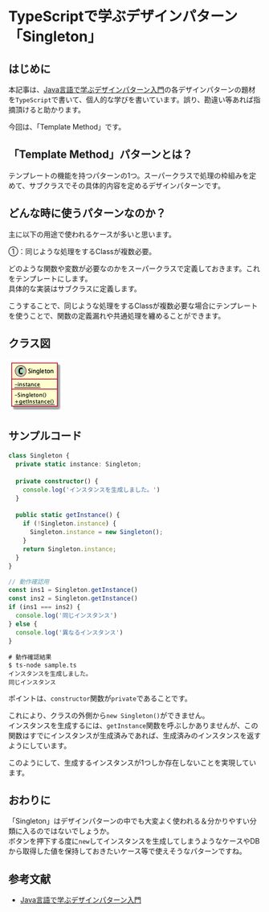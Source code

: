 # TypeScriptで学ぶデザインパターン「Singleton」
## はじめに
本記事は、[Java言語で学ぶデザインパターン入門](https://www.amazon.co.jp/%E5%A2%97%E8%A3%9C%E6%94%B9%E8%A8%82%E7%89%88-Java%E8%A8%80%E8%AA%9E%E3%81%A7%E5%AD%A6%E3%81%B6%E3%83%87%E3%82%B6%E3%82%A4%E3%83%B3%E3%83%91%E3%82%BF%E3%83%BC%E3%83%B3%E5%85%A5%E9%96%80-%E7%B5%90%E5%9F%8E-%E6%B5%A9-ebook/dp/B00I8ATHGW/ref=sr_1_1?__mk_ja_JP=%E3%82%AB%E3%82%BF%E3%82%AB%E3%83%8A&dchild=1&keywords=Java%E8%A8%80%E8%AA%9E%E3%81%A7%E5%AD%A6%E3%81%B6%E3%83%87%E3%82%B6%E3%82%A4%E3%83%B3%E3%83%91%E3%82%BF%E3%83%BC%E3%83%B3%E5%85%A5%E9%96%80&qid=1588525185&sr=8-1)の各デザインパターンの題材を`TypeScript`で書いて、個人的な学びを書いています。誤り、勘違い等あれば指摘頂けると助かります。  
  
今回は、「Template Method」です。  

## 「Template Method」パターンとは？
テンプレートの機能を持つパターンの1つ。スーパークラスで処理の枠組みを定めて、サブクラスでその具体的内容を定めるデザインパターンです。  

## どんな時に使うパターンなのか？
主に以下の用途で使われるケースが多いと思います。  

①：同じような処理をするClassが複数必要。

どのような関数や変数が必要なのかをスーパークラスで定義しておきます。これをテンプレートにします。  
具体的な実装はサブクラスに定義します。  
  
こうすることで、同じような処理をするClassが複数必要な場合にテンプレートを使うことで、関数の定義漏れや共通処理を纏めることができます。  

## クラス図
![SingletonClassDiagram](https://github.com/Kodak4400/DesignPattern/blob/master/Singleton/Singleton.png)


## サンプルコード
```TypeScript:Singleton.ts
class Singleton {
  private static instance: Singleton;

  private constructor() {
    console.log('インスタンスを生成しました。')
  }

  public static getInstance() {
    if (!Singleton.instance) {
      Singleton.instance = new Singleton();
    }
    return Singleton.instance;
  }
}
```

```TypeScript:Main.ts
// 動作確認用
const ins1 = Singleton.getInstance()
const ins2 = Singleton.getInstance()
if (ins1 === ins2) {
  console.log('同じインスタンス')
} else {
  console.log('異なるインスタンス')
}
```

```shell:動作確認結果
# 動作確認結果
$ ts-node sample.ts 
インスタンスを生成しました。
同じインスタンス
```
  
ポイントは、`constructor`関数が`private`であることです。  
  
これにより、クラスの外側から`new Singleton()`ができません。  
インスタンスを生成するには、`getInstance`関数を呼ぶしかありませんが、この関数はすでにインスタンスが生成済みであれば、生成済みのインスタンスを返すようにしています。  
  
このようにして、生成するインスタンスが1つしか存在しないことを実現しています。  

## おわりに
「Singleton」はデザインパターンの中でも大変よく使われる＆分かりやすい分類に入るのではないでしょうか。  
ボタンを押下する度に`new`してインスタンスを生成してしまうようなケースやDBから取得した値を保持しておきたいケース等で使えそうなパターンですね。  

## 参考文献
- [Java言語で学ぶデザインパターン入門](https://www.amazon.co.jp/%E5%A2%97%E8%A3%9C%E6%94%B9%E8%A8%82%E7%89%88-Java%E8%A8%80%E8%AA%9E%E3%81%A7%E5%AD%A6%E3%81%B6%E3%83%87%E3%82%B6%E3%82%A4%E3%83%B3%E3%83%91%E3%82%BF%E3%83%BC%E3%83%B3%E5%85%A5%E9%96%80-%E7%B5%90%E5%9F%8E-%E6%B5%A9-ebook/dp/B00I8ATHGW/ref=sr_1_1?__mk_ja_JP=%E3%82%AB%E3%82%BF%E3%82%AB%E3%83%8A&dchild=1&keywords=Java%E8%A8%80%E8%AA%9E%E3%81%A7%E5%AD%A6%E3%81%B6%E3%83%87%E3%82%B6%E3%82%A4%E3%83%B3%E3%83%91%E3%82%BF%E3%83%BC%E3%83%B3%E5%85%A5%E9%96%80&qid=1588525185&sr=8-1)
